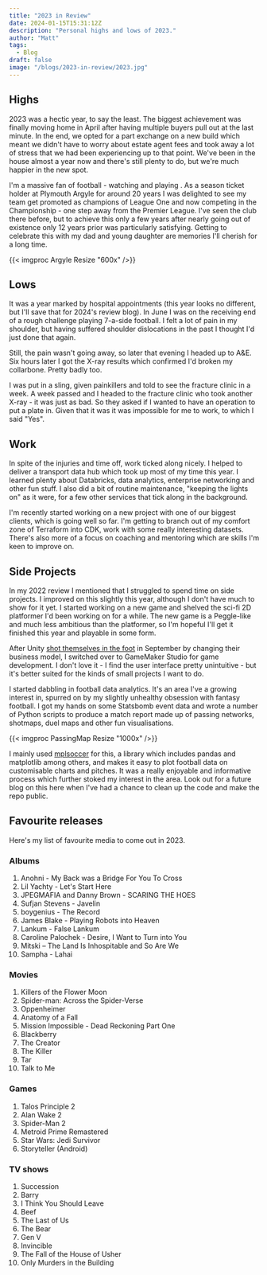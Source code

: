 ```yaml
---
title: "2023 in Review"
date: 2024-01-15T15:31:12Z
description: "Personal highs and lows of 2023."
author: "Matt"
tags:
  - Blog
draft: false
image: "/blogs/2023-in-review/2023.jpg"
---
```


## Highs
2023 was a hectic year, to say the least. The biggest achievement was finally moving home in April after having multiple buyers pull out at the last minute. In the end, we opted for a part exchange on a new build which meant we didn't have to worry about estate agent fees and took away a lot of stress that we had been experiencing up to that point. We've been in the house almost a year now and there's still plenty to do, but we're much happier in the new spot. 

I'm a massive fan of football - watching and playing . As a season ticket holder at Plymouth Argyle for around 20 years I was delighted to see my team get promoted as champions of League One and now competing in the Championship - one step away from the Premier League. I've seen the club there before, but to achieve this only a few years after nearly going out of existence only 12 years prior was particularly satisfying. Getting to celebrate this with my dad and young daughter are memories I'll cherish for a long time.

{{< imgproc Argyle Resize "600x" />}}

## Lows
It was a year marked by hospital appointments (this year looks no different, but I'll save that for 2024's review blog). In June I was on the receiving end of a rough challenge playing 7-a-side football. I felt a lot of pain in my shoulder, but having suffered shoulder dislocations in the past I thought I'd just done that again.

Still, the pain wasn't going away, so later that evening I headed up to A&E. Six hours later I got the X-ray results which confirmed I'd broken my collarbone. Pretty badly too. 

I was put in a sling, given painkillers and told to see the fracture clinic in a week. A week passed and I headed to the fracture clinic who took another X-ray - it was just as bad. So they asked if I wanted to have an operation to put a plate in. Given that it was it was impossible for me to work, to which I said "Yes". 

## Work 
In spite of the injuries and time off, work ticked along nicely. I helped to deliver a transport data hub which took up most of my time this year. I learned plenty about Databricks, data analytics, enterprise networking and other fun stuff. I also did a bit of routine maintenance, "keeping the lights on" as it were, for a few other services that tick along in the background.

I'm recently started working on a new project with one of our biggest clients, which is going well so far. I'm getting to branch out of my comfort zone of Terraform into CDK, work with some really interesting datasets. There's also more of a focus on coaching and mentoring which are skills I'm keen to improve on.

## Side Projects

In my 2022 review I mentioned that I struggled to spend time on side projects. I improved on this slightly this year, although I don't have much to show for it yet. I started working on a new game and shelved the sci-fi 2D platformer I'd been working on for a while. The new game is a Peggle-like and much less ambitious than the platformer, so I'm hopeful I'll get it finished this year and playable in some form. 

After Unity [shot themselves in the foot](https://www.wired.com/story/unity-walks-back-policies-lost-trust/) in September by changing their business model, I switched over to GameMaker Studio for game development. I don't love it - I find the user interface pretty unintuitive - but it's better suited for the kinds of small projects I want to do. 

I started dabbling in football data analytics. It's an area I've a growing interest in, spurred on by my slightly unhealthy obsession with fantasy football. I got my hands on some Statsbomb event data and wrote a number of Python scripts to produce a match report made up of passing networks, shotmaps, duel maps and other fun visualisations. 

{{< imgproc PassingMap Resize "1000x" />}}

I mainly used [mplsoccer](https://github.com/andrewRowlinson/mplsoccer) for this, a library which includes pandas and matplotlib among others, and makes it easy to plot football data on customisable charts and pitches. It was a really enjoyable and informative process which further stoked my interest in the area. Look out for a future blog on this here when I've had a chance to clean up the code and make the repo public.

## Favourite releases

Here's my list of favourite media to come out in 2023.

### Albums
1. Anohni - My Back was a Bridge For You To Cross
2. Lil Yachty - Let's Start Here
3. JPEGMAFIA and Danny Brown - SCARING THE HOES
4. Sufjan Stevens - Javelin
5. boygenius - The Record
6. James Blake - Playing Robots into Heaven
7. Lankum - False Lankum
8. Caroline Palochek - Desire, I Want to Turn into You
9. Mitski – The Land Is Inhospitable and So Are We
10. Sampha - Lahai

### Movies
1. Killers of the Flower Moon
2. Spider-man: Across the Spider-Verse
3. Oppenheimer
4. Anatomy of a Fall
5. Mission Impossible - Dead Reckoning Part One
6. Blackberry
7. The Creator
8. The Killer
9. Tar
10. Talk to Me


### Games 
1. Talos Principle 2
2. Alan Wake 2
3. Spider-Man 2
4. Metroid Prime Remastered
5. Star Wars: Jedi Survivor
6. Storyteller (Android)

### TV shows 
1. Succession
2. Barry
3. I Think You Should Leave
4. Beef
5. The Last of Us
6. The Bear
7. Gen V
8. Invincible
9. The Fall of the House of Usher
10. Only Murders in the Building
